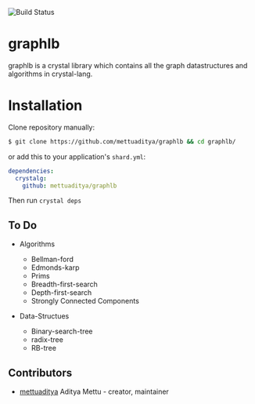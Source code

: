 ![Build Status](https://travis-ci.org/TobiasGSmollett/crystalg.svg?branch=master)
# graphlb
graphlb is a crystal library which contains all the graph datastructures and algorithms in crystal-lang.

# Installation

Clone repository manually:

```sh
$ git clone https://github.com/mettuaditya/graphlb && cd graphlb/
```
or  add this to your application's `shard.yml`:

```yaml
dependencies:
  crystalg:
    github: mettuaditya/graphlb
```

Then run `crystal deps`


## To Do

* Algorithms
  * Bellman-ford 
  * Edmonds-karp
  * Prims
  * Breadth-first-search
  * Depth-first-search
  * Strongly Connected Components
  
* Data-Structues
  * Binary-search-tree
  * radix-tree
  * RB-tree

## Contributors

- [mettuaditya](https://github.com/mettuaditya) Aditya Mettu - creator, maintainer
